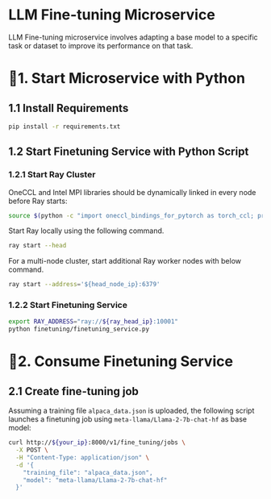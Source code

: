 # LLM Fine-tuning Microservice

LLM Fine-tuning microservice involves adapting a base model to a specific task or dataset to improve its performance on that task.

# 🚀1. Start Microservice with Python

## 1.1 Install Requirements

```bash
pip install -r requirements.txt
```

## 1.2 Start Finetuning Service with Python Script

### 1.2.1 Start Ray Cluster

OneCCL and Intel MPI libraries should be dynamically linked in every node before Ray starts:
```bash
source $(python -c "import oneccl_bindings_for_pytorch as torch_ccl; print(torch_ccl.cwd)")/env/setvars.sh
```

Start Ray locally using the following command.
```bash
ray start --head
```

For a multi-node cluster, start additional Ray worker nodes with below command.
```bash
ray start --address='${head_node_ip}:6379'
```

### 1.2.2 Start Finetuning Service

```bash
export RAY_ADDRESS="ray://${ray_head_ip}:10001"
python finetuning/finetuning_service.py
```

# 🚀2. Consume Finetuning Service

## 2.1 Create fine-tuning job

Assuming a training file `alpaca_data.json` is uploaded, the following script launches a finetuning job using `meta-llama/Llama-2-7b-chat-hf` as base model:

```bash
curl http://${your_ip}:8000/v1/fine_tuning/jobs \
  -X POST \
  -H "Content-Type: application/json" \
  -d '{
    "training_file": "alpaca_data.json",
    "model": "meta-llama/Llama-2-7b-chat-hf"
  }'
```
